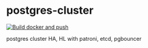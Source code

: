 # postgres-cluster

[![Build docker and push](https://github.com/iliadmitriev/postgres-cluster/actions/workflows/docker-build-push.yml/badge.svg)](https://github.com/iliadmitriev/postgres-cluster/actions/workflows/docker-build-push.yml)

postgres cluster HA, HL with patroni, etcd, pgbouncer
